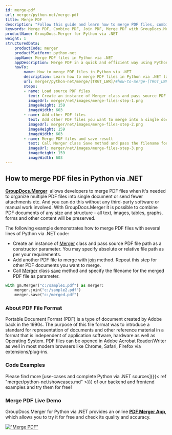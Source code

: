 ```yaml
---
id: merge-pdf
url: merger/python-net/merge-pdf
title: Merge PDF
description: "Follow this guide and learn how to merge PDF files, combine several PDFs into one using GroupDocs.Merger for Python via .NET API and couple lines of code"
keywords: Merge PDF, Combine PDF, Join PDF, Merge PDF with GroupDocs.Merger for Python via .NET
productName: GroupDocs.Merger for Python via .NET
weight: 1
structuredData:
    productCode: merger
    productPlatform: python-net
    appName: Merge PDF files in Python via .NET
    appDescription: Merge PDF in a quick and efficient way using Python via .NET language and GroupDocs.Merger for .NET API, without the use of any third-party software like Microsoft or Open Office.
    howTo:
        name: How to merge PDF files in Python via .NET 
        description: Learn how to merge PDF files in Python via .NET language and GroupDocs.Merger for .NET API, without the use of any third-party software like Microsoft or Open Office.
        url: merger/python-net/merge/[TRGT_LWR]/#how-to-merge-[TRGT_LWR]-files-in-net
        steps:
        - name: Load source PDF files 
          text: Create an instance of Merger class and pass source PDF file path as a constructor parameter. You may specify absolute or relative file path as per your requirements. 
          imageUrl: merger/net/images/merge-files-step-1.png
          imageHeight: 159
          imageWidth: 603
        - name: Add other PDF files
          text: Add other PDF files you want to merge into a single document with Join method of Merger class.
          imageUrl: merger/net/images/merge-files-step-2.png
          imageHeight: 159
          imageWidth: 603
        - name: Merge PDF files and save result 
          text: Call Merger class Save method and pass the filename for the resultant PDF file as parameter.
          imageUrl: merger/net/images/merge-files-step-3.png
          imageHeight: 159
          imageWidth: 603
---
```


## How to merge PDF files in Python via .NET

**[GroupDocs.Merger](https://products.groupdocs.com/merger/python-net)**  allows developers to merge PDF files when it's needed to organize multiple
 PDF files into single document or send fewer attachments etc. And you can do this without any third-party software or manual work involved.
 With GroupDocs.Merger it is possible to combine PDF documents of any size and structure - all text, images, tables, graphs, forms and other content will be preserved.

The following example demonstrates how to merge PDF files with several lines of Python via .NET code:

* Create an instance of [Merger](https://reference.groupdocs.com/merger/net/groupdocs.merger/Merger) class and pass source PDF file path as a constructor parameter. You may specify absolute or relative file path as per your requirements.
* Add another PDF file to merge with [join](https://reference.groupdocs.com/merger/net/groupdocs.merger/merger/join/#join) method. Repeat this step for other PDF documents you want to merge.
* Call [Merger](https://reference.groupdocs.com/merger/net/groupdocs.merger/Merger) class [save](https://reference.groupdocs.com/merger/net/groupdocs.merger/merger/save) method and specify the filename for the merged PDF file as parameter.

```python
with gm.Merger("c:/sample1.pdf") as merger:
    merger.join("c:/sample2.pdf")
    merger.save("c:/merged.pdf")
```

### About PDF File Format

Portable Document Format (PDF) is a type of document created by Adobe back in the 1990s. The purpose of this file format was to introduce a standard for representation of documents and other reference material in a format that is independent of application software, hardware as well as Operating System. PDF files can be opened in Adobe Acrobat Reader/Writer as well in most modern browsers like Chrome, Safari, Firefox via extensions/plug-ins.

### Code Examples

Please find more [use-cases and complete Python via .NET sources]({{< ref "merger/python-net/showcases.md" >}}) of our backend and frontend examples and try them for free!

### Merge PDF Live Demo

GroupDocs.Merger for Python via .NET provides an online [**PDF Merger App**](https://products.groupdocs.app/merger/pdf), which allows you to try it for free and check its quality and accuracy.

[!["Merge PDF"](/merger/net/images/merge/merge-pdf.png)](https://products.groupdocs.app/merger/pdf)